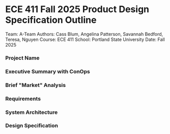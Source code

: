 # ECE 411 Fall 2025 Product Design Specification Outline

Team: A-Team
Authors: Cass Blum, Angelina Patterson, Savannah Bedford, Teresa, Nguyen
Course: ECE 411
School: Portland State University
Date: Fall 2025

### Project Name


### Executive Summary with ConOps


### Brief "Market" Analysis


### Requirements 



### System Architecture



### Design Specification